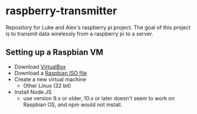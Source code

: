 # raspberry-transmitter
Repository for Luke and Alex's raspberry pi project. The goal of this project is to transmit data wirelessly from a raspberry pi to a server.

## Setting up a Raspbian VM

- Download [VirtualBox](https://www.virtualbox.org)
- Download a [Raspbian ISO file](https://www.raspberrypi.org/downloads/raspberry-pi-desktop/)
- Create a new virtual machine
    - Other Linux (32 bit)
- Install Node.JS
    - use version 9.x or older, 10.x or later doesn't seem to work on Raspbian OS, and npm would not install.